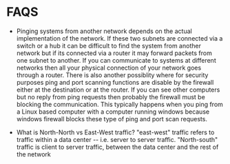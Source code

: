 # FAQS

- Pinging systems from another network depends on the actual implementation of the network. If these two subnets are connected via a switch or a hub it can be difficult to find the system from another network but if its connected via a router it may forward packets from one subnet to another. If you can communicate to systems at different networks then all your physical connection of your network goes through a router. There is also another possiblity where for security purposes ping and port scanning functions are disable by the firewall either at the destination or at the router. If you can see other computers but no reply from ping requests then probably the firewall must be blocking the communication. This typically happens when you ping from a Linux based computer with a computer running windows because windows firewall blocks these type of ping and port scan requests.

- What is North-North vs East-West traffic?
    "east-west" traffic refers to traffic within a data center -- i.e. server to server traffic.
    "North-south" traffic is client to server traffic, between the data center and the rest of the network
